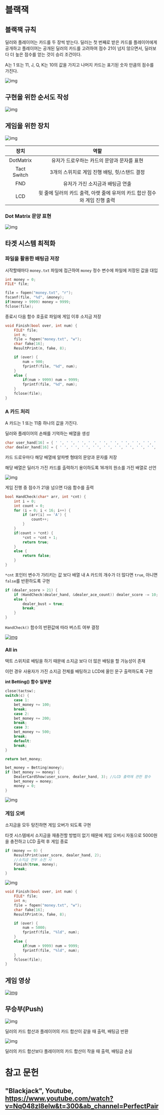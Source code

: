 # 블랙잭

## 블랙잭 규칙

딜러와 플레이어는 카드를 두 장씩 받는다. 딜러는 첫 번째로 받은 카드를 플레이어에게 공개하고 플레이어는 공개된 딜러의 카드를 고려하여 점수 21이 넘지 않으면서, 딜러보다 더 높은 점수를 얻는 것이 승리 조건이다.

A는 1 또는 11, J, Q, K는 10의 값을 가지고 나머지 카드는 표기된 숫자 만큼의 점수를 가진다.

![img](/doc/images/Blackjackdraw.gif)

## 구현을 위한 순서도 작성

![img](/doc/images/Flow.png)

## 게임을 위한 장치

![img](/doc/images/Blackjackoverview.png)

|장치|역할|
|:---:|:---:|
DotMatrix|유저가 드로우하는 카드의 문양과 문자를 표현
Tact Switch|3개의 스위치로 게임 진행 배팅, 힛/스탠드 결정
FND|유저가 가진 소지금과 배팅금 연출
LCD|윗 줄에 딜러의 카드 출력, 아랫 줄에 유저의 카드 합산 점수와 게임 진행 출력

### Dot Matrix 문양 표현

![img](/doc/images/Shape.jpg)

## 타겟 시스템 최적화

### 파일을 활용한 배팅금 저장

시작할때마다 `money.txt` 파일에 접근하여 `money` 정수 변수에 파일에 저장된 값을 대입

```c
int money = 0;
FILE* file;

file = fopen("money.txt", "r");
fscanf(file, "%d", &money);
if(money > 9999) money = 9999;
fclose(file);
```

종료시 다음 함수 호출로 파일에 게임 이후 소지금 저장

```c
void Finish(bool over, int num) {
    FILE* file;
    int n;
    file = fopen("money.txt", "w");
    char fake[16];
    ResultPrint(n, fake, 8);

    if (over) {
        num = 900;
        fprintf(file, "%d", num);
    }
    else {
        if(num > 9999) num = 9999;
        fprintf(file, "%d", num);
    }
    fclose(file);
}
```

### A 카드 처리

A 카드는 1 또는 11중 하나의 값을 가진다.

딜러와 플레이어의 손패를 기억하는 배열을 생성

```c
char user_hand[16] = { ' ', ' ', ' ', ' ', ' ', ' ', ' ', ' ', ' ', ' ', ' ', ' ', ' ', ' ', ' ', ' '};
char dealer_hand[16] = { ' ', ' ', ' ', ' ', ' ', ' ', ' ', ' ', ' ', ' ', ' ', ' ', ' ', ' ', ' ', ' '};
```

카드 드로우마다 해당 배열에 알파벳 형태의 문양과 문자를 저장

해당 배열은 딜러가 가진 카드를 출력하기 용이하도록 16개의 원소를 가진 배열로 선언

![img](/doc/images/Handarray.png)

게임 진행 중 점수가 21을 넘으면 다음 함수를 출력

```c
bool HandCheck(char* arr, int *cnt) {
    int i = 0;
    int count = 0;
    for (i = 0; i < 16; i++) {
        if (arr[i] == 'A') {
            count++;
        }
    }
    if(count > *cnt) {
        *cnt = *cnt + 1;
        return true;
    }
    else {
        return false;
    }
}
```

`*cnt` 포인터 변수가 가리키는 값 보다 배열 내 A 카드의 개수가 더 많다면 `true`, 아니면 `false`를 반환하도록 구현

```c
if (dealer_score > 21) {
    if (HandCheck(dealer_hand, &dealer_ace_count)) dealer_score -= 10;
    else {
        dealer_bust = true;
        break;
    }
}
```

`HandCheck()` 함수의 반환값에 따라 버스트 여부 결정

[![img](/doc/images/Acesum.png)](https://drive.google.com/file/d/1cvrr9nRUtiEZbGRDAiSb4vw71cQT0vEU/view?usp=sharing)


### All in

택트 스위치로 배팅을 하기 때문에 소지금 보다 더 많은 배팅을 할 가능성이 존재

이런 경우 사용자가 가진 소지금 전체를 배팅하고 LCD에 올인 문구 출력하도록 구현

**int Betting() 함수 일부분**
```c
close(tactsw);
switch(c) {
    case 1:
    bet_money += 100;
    break;
    case 2:
    bet_money += 200;
    break;
    case 3:
    bet_money += 500;
    break;
    default:
    break;
}

return bet_money;
```

```c
bet_money = Betting(money);
if (bet_money >= money) {
    DealerCardShow(user_score, dealer_hand, 3); //LCD 출력에 관한 함수
    bet_money = money;
    money = 0;
}
```

![img](/doc/images/Allin.png)

### 게임 오버

소지금을 모두 탕진하면 게임 오버가 되도록 구현

타겟 시스템에서 소지금을 재충전할 방법이 없기 때문에 게임 오버시 자동으로 5000원을 충전하고 LCD 출력 후 게임 종료

```c
if (money == 0) {
    ResultPrint(user_score, dealer_hand, 2);
    //소지금 전부 소진 시
    Finish(true, money);
    break;
}
```

![img](/doc/images/Gameover.jpg)


```c
void Finish(bool over, int num) {
    FILE* file;
    int n;
    file = fopen("money.txt", "w");
    char fake[16];
    ResultPrint(n, fake, 8);

    if (over) {
        num = 5000;
        fprintf(file, "%ld", num);
    }
    else {
        if(num > 9999) num = 9999;
        fprintf(file, "%ld", num);
    }
    fclose(file);
}
```

## 게임 영상
[![img](/doc/images/Gamesum.png)](https://drive.google.com/file/d/1d7a-2UNXgk2TwRoEGJmOhqwIazAMlwUg/view?usp=sharing)


## 무승부(Push)
![img](/doc/images/Push.jpg)

딜러의 카드 합산과 플레이어의 카드 합산이 같을 때 출력, 배팅금 반환

![img](/doc/images/Lose.jpg)

딜러의 카드 합산보다 플레이어의 카드 합산이 작을 때 출력, 배팅금 손실

# 참고 문헌

## "Blackjack", Youtube, https://www.youtube.com/watch?v=Nq048zl8elw&t=300&ab_channel=PerfectPair